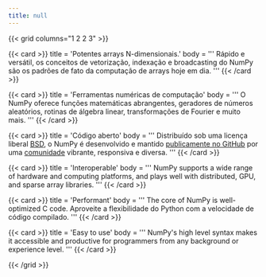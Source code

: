 ```yaml
---
title: null
---
```


{{< grid columns="1 2 2 3" >}}

{{< card >}}
title = 'Potentes arrays N-dimensionais.'
body = '''
Rápido e versátil, os conceitos de vetorização, indexação e broadcasting do NumPy são os padrões de fato da computação de arrays hoje em dia.
'''
{{< /card >}}

{{< card >}}
title = 'Ferramentas numéricas de computação'
body = '''
O NumPy oferece funções matemáticas abrangentes, geradores de números aleatórios, rotinas de álgebra linear, transformações de Fourier e muito mais.
'''
{{< /card >}}

{{< card >}}
title = 'Código aberto'
body = '''
Distribuído sob uma licença liberal [BSD](https://github.com/numpy/numpy/blob/main/LICENSE.txt), o NumPy é desenvolvido e mantido [publicamente no GitHub](https://github.com/numpy/numpy) por uma [comunidade](/community) vibrante, responsiva e diversa.
'''
{{< /card >}}

{{< card >}}
title = 'Interoperable'
body = '''
NumPy supports a wide range of hardware and computing platforms, and plays well with distributed, GPU, and sparse array libraries.
'''
{{< /card >}}

{{< card >}}
title = 'Performant'
body = '''
The core of NumPy is well-optimized C code. Aproveite a flexibilidade do Python com a velocidade de código compilado.
'''
{{< /card >}}

{{< card >}}
title = 'Easy to use'
body = '''
NumPy's high level syntax makes it accessible and productive for programmers from any background or experience level.
'''
{{< /card >}}

{{< /grid >}}
